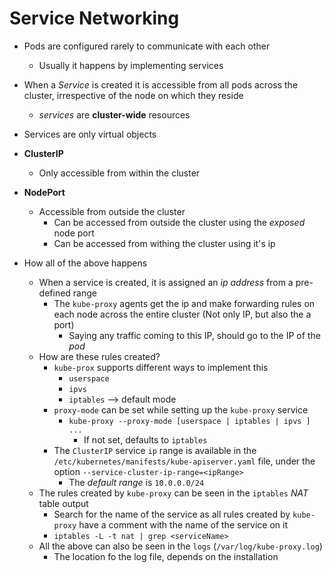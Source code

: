 Service Networking
==================


- Pods are configured rarely to communicate with each other
   - Usually it happens by implementing services
- When a *Service* is created it is accessible from all pods across the cluster, irrespective of the node on which they reside
   - *services* are **cluster-wide** resources
- Services are only virtual objects

- **ClusterIP**
   - Only accessible from within the cluster
- **NodePort**
   - Accessible from outside the cluster
      - Can be accessed from outside the cluster using the *exposed* node port
      - Can be accessed from withing the cluster using it's ip

- How all of the above happens
   - When a service is created, it is assigned an *ip address* from a pre-defined range
      - The `kube-proxy` agents get the ip and make forwarding rules on each node across the entire cluster (Not only IP, but also the a port)
         - Saying any traffic coming to this IP, should go to the IP of the *pod*
   - How are these rules created?
      - `kube-prox` supports different ways to implement this
         - `userspace`
         - `ipvs`
         - `iptables` --> default mode
      - `proxy-mode` can be set while setting up the `kube-proxy` service
         - `kube-proxy --proxy-mode [userspace | iptables | ipvs ] ...`
            - If not set, defaults to `iptables`
      - The `ClusterIP` service `ip` range is available in the `/etc/kubernetes/manifests/kube-apiserver.yaml` file, under the option `--service-cluster-ip-range=<ipRange>`
         - The *default range* is `10.0.0.0/24`
   - The rules created by `kube-proxy` can be seen in the `iptables` *NAT* table output
      - Search for the name of the service as all rules created by `kube-proxy` have a comment with the name of the service on it
      - `iptables -L -t nat | grep <serviceName>`
   - All the above can also be seen in the `logs` (`/var/log/kube-proxy.log`)
      - The location fo the log file, depends on the installation

